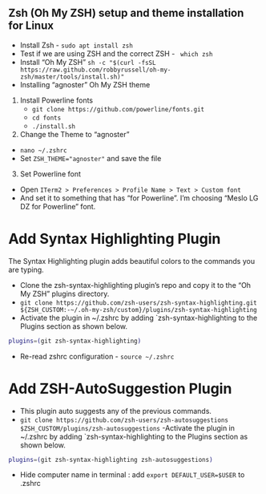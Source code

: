 ## Zsh (Oh My ZSH) setup and theme installation for Linux
- Install Zsh - `sudo apt install zsh` 
- Test if we are using ZSH and the correct ZSH - ` which zsh`
- Install “Oh My ZSH” 
 `sh -c "$(curl -fsSL https://raw.github.com/robbyrussell/oh-my-zsh/master/tools/install.sh)"
`
- Installing “agnoster” Oh My ZSH theme
1. Install Powerline fonts
    - `git clone https://github.com/powerline/fonts.git`
    - `cd fonts`
    - `./install.sh`
2. Change the Theme to “agnoster”
 - `nano ~/.zshrc`
 - Set `ZSH_THEME="agnoster"` and save the file
3.  Set Powerline font
- Open `ITerm2 > Preferences > Profile Name > Text > Custom font` 
- And set it to something that has “for Powerline”. I’m choosing “Meslo LG DZ for Powerline” font.

#  Add Syntax Highlighting Plugin
The Syntax Highlighting plugin adds beautiful colors to the commands you are typing.
- Clone the zsh-syntax-highlighting plugin’s repo and copy it to the “Oh My ZSH” plugins directory.
- `git clone https://github.com/zsh-users/zsh-syntax-highlighting.git ${ZSH_CUSTOM:-~/.oh-my-zsh/custom}/plugins/zsh-syntax-highlighting`
- Activate the plugin in ~/.zshrc by adding `zsh-syntax-highlighting to the Plugins section as shown below.
```bash
plugins=(git zsh-syntax-highlighting)
```
- Re-read zshrc configuration - `source ~/.zshrc`

#  Add ZSH-AutoSuggestion Plugin
- This plugin auto suggests any of the previous commands.
- `git clone https://github.com/zsh-users/zsh-autosuggestions $ZSH_CUSTOM/plugins/zsh-autosuggestions`
-Activate the plugin in ~/.zshrc by adding `zsh-syntax-highlighting to the Plugins section as shown below.
```bash
plugins=(git zsh-syntax-highlighting zsh-autosuggestions)
```

- Hide computer name in terminal :  add `export DEFAULT_USER=$USER` to .zshrc 

